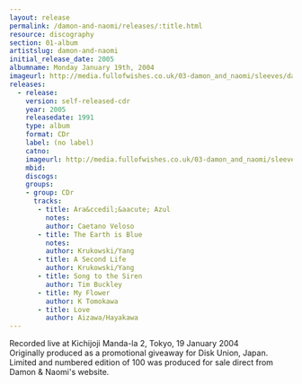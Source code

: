 ```yaml
---
layout: release
permalink: /damon-and-naomi/releases/:title.html
resource: discography
section: 01-album
artistslug: damon-and-naomi
initial_release_date: 2005
albumname: Monday January 19th, 2004
imageurl: http://media.fullofwishes.co.uk/03-damon_and_naomi/sleeves/damon-and-naomi-19-january-2004.jpg
releases:
  - release: 
    version: self-released-cdr
    year: 2005
    releasedate: 1991
    type: album
    format: CDr
    label: (no label)
    catno: 
    imageurl: http://media.fullofwishes.co.uk/03-damon_and_naomi/sleeves/damon-and-naomi-19-january-2004.jpg
    mbid: 
    discogs: 
    groups:
    - group: CDr
      tracks:
       - title: Ara&ccedil;&aacute; Azul
         notes: 
         author: Caetano Veloso
       - title: The Earth is Blue
         notes: 
         author: Krukowski/Yang
       - title: A Second Life
         author: Krukowski/Yang
       - title: Song to the Siren
         author: Tim Buckley
       - title: My Flower
         author: K Tomokawa
       - title: Love
         author: Aizawa/Hayakawa
---
```

Recorded live at Kichijoji Manda-la 2, Tokyo, 19 January 2004  
Originally produced as a promotional giveaway for Disk Union, Japan.   
Limited and numbered edition of 100 was produced for sale direct from Damon & Naomi's website.